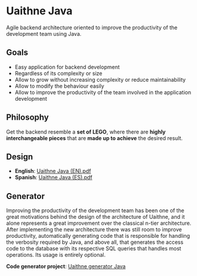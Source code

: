 # Uaithne Java
Agile backend architecture oriented to improve the productivity of the development team using Java.

## Goals
-   Easy application for backend development
-   Regardless of its complexity or size
-   Allow to grow without increasing complexity or reduce maintainability
-   Allow to modify the behaviour easily
-   Allow to improve the productivity of the team involved in the application development

## Philosophy
Get the backend resemble a **set of LEGO**, where there are **highly interchangeable pieces** that are **made up to achieve** the desired result.

## Design
- **English**: [Uaithne Java (EN).pdf](https://github.com/juanluispaz/uaithne-java/raw/master/Uaithne%20Java%20%28EN%29.pdf)
- **Spanish**: [Uaithne Java (ES).pdf](https://github.com/juanluispaz/uaithne-java/raw/master/Uaithne%20Java%20%28ES%29.pdf)

## Generator
Improving the productivity of the development team has been one of the great motivations behind the design of the architecture of Uaithne, and it alone represents a great improvement over the classical n-tier architecture. After implementing the new architecture there was still room to improve productivity, automatically generating code that is responsible for handling the verbosity required by Java, and above all, that generates the access code to the database with its respective SQL queries that handles most operations. Its usage is entirely optional.

**Code generator project**: [Uaithne generator Java](https://github.com/juanluispaz/uaithne-generator-java)